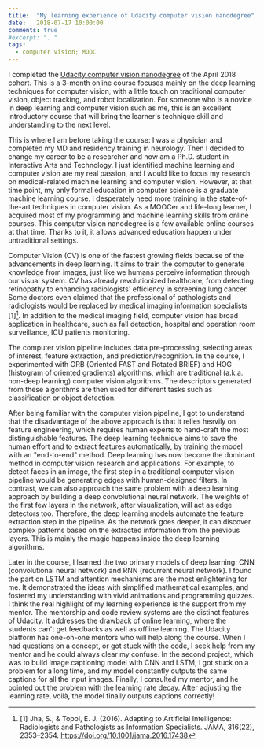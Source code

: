 ```yaml
---
title:  "My learning experience of Udacity computer vision nanodegree"
date:   2018-07-17 10:00:00
comments: true
#excerpt: ". "
tags:
  - computer vision; MOOC
---
```



I completed the [Udacity computer vision nanodegree](https://www.udacity.com/course/computer-vision-nanodegree--nd891) of the April 2018 cohort. This is a 3-month online course focuses mainly on the deep learning techniques for computer vision, with a little touch on traditional computer vision, object tracking, and robot localization. For someone who is a novice in deep learning and computer vision such as me, this is an excellent introductory course that will bring the learner's technique skill and understanding to the next level.

This is where I am before taking the course: I was a physician and completed my MD and residency training in neurology. Then I decided to change my career to be a researcher and now am a Ph.D. student in Interactive Arts and Technology. I just identified machine learning and computer vision are my real passion, and I would like to focus my research on medical-related machine learning and computer vision. However, at that time point, my only formal education in computer science is a  graduate machine learning course. I desperately need more training in the state-of-the-art techniques in computer vision. As a MOOCer and life-long learner, I acquired most of my programming and machine learning skills from online courses. This computer vision nanodegree is a few available online courses at that time. Thanks to it, it allows advanced education happen under untraditional settings.

Computer Vision (CV) is one of the fastest growing fields because of the advancements in deep learning. It aims to train the computer to generate knowledge from images, just like we humans perceive information through our visual system. CV has already revolutionized healthcare, from detecting retinopathy to enhancing radiologists' efficiency in screening lung cancer. Some doctors even claimed that the professional of pathologists and radiologists would be replaced by medical imaging information specialists [1][^bc3008c5]. In addition to the medical imaging field, computer vision has broad application in healthcare, such as fall detection, hospital and operation room surveillance,  ICU patients monitoring.

[^bc3008c5]: [1] Jha, S., & Topol, E. J. (2016). Adapting to Artificial Intelligence: Radiologists and Pathologists as Information Specialists. JAMA, 316(22), 2353–2354. https://doi.org/10.1001/jama.2016.17438

The computer vision pipeline includes data pre-processing, selecting areas of interest, feature extraction, and prediction/recognition. In the course, I experimented with ORB (Oriented FAST and Rotated BRIEF) and HOG (histogram of oriented gradients) algorithms, which are traditional (a.k.a. non-deep learning) computer vision algorithms. The descriptors generated from these algorithms are then used for different tasks such as classification or object detection.

After being familiar with the computer vision pipeline, I got to understand that the disadvantage of the above approach is that it relies heavily on feature engineering, which requires human experts to hand-craft the most distinguishable features. The deep learning technique aims to save the human effort and to extract features automatically, by training the model with an "end-to-end" method. Deep learning has now become the dominant method in computer vision research and applications. For example, to detect faces in an image, the first step in a traditional computer vision pipeline would be generating edges with human-designed filters. In contrast, we can also approach the same problem with a deep learning approach by building a deep convolutional neural network. The weights of the first few layers in the network, after visualization, will act as edge detectors too. Therefore, the deep learning models automate the feature extraction step in the pipeline. As the network goes deeper, it can discover complex patterns based on the extracted information from the previous layers. This is mainly the magic happens inside the deep learning algorithms.

Later in the course, I learned the two primary models of deep learning: CNN (convolutional neural network) and RNN (recurrent neural network). I found the part on LSTM and attention mechanisms are the most enlightening for me. It demonstrated the ideas with simplified mathematical examples,  and fostered my understanding with vivid animations and programming quizzes. I think the real highlight of my learning experience is the support from my mentor. The mentorship and code review systems are the distinct features of Udacity. It addresses the drawback of online learning, where the students can't get feedbacks as well as offline learning. The Udacity platform has one-on-one mentors who will help along the course. When I had questions on a concept, or got stuck with the code, I seek help from my mentor and he could always clear my confuse. In the second project, which was to build image captioning model with CNN and LSTM, I got stuck on a problem for a long time, and my model constantly outputs the same captions for all the input images. Finally, I consulted my mentor, and he pointed out the problem with the learning rate decay. After adjusting the learning rate, voilà, the model finally outputs captions correctly!
